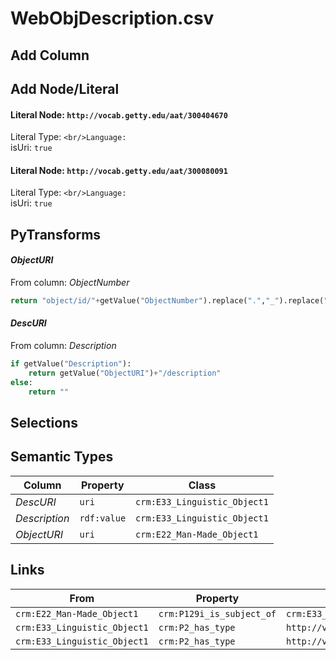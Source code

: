 # WebObjDescription.csv

## Add Column

## Add Node/Literal
#### Literal Node: `http://vocab.getty.edu/aat/300404670`
Literal Type: ``
<br/>Language: ``
<br/>isUri: `true`

#### Literal Node: `http://vocab.getty.edu/aat/300080091`
Literal Type: ``
<br/>Language: ``
<br/>isUri: `true`


## PyTransforms
#### _ObjectURI_
From column: _ObjectNumber_
``` python
return "object/id/"+getValue("ObjectNumber").replace(".","_").replace(",","_")
```

#### _DescURI_
From column: _Description_
``` python
if getValue("Description"):
    return getValue("ObjectURI")+"/description"
else:
    return ""
```


## Selections

## Semantic Types
| Column | Property | Class |
|  ----- | -------- | ----- |
| _DescURI_ | `uri` | `crm:E33_Linguistic_Object1`|
| _Description_ | `rdf:value` | `crm:E33_Linguistic_Object1`|
| _ObjectURI_ | `uri` | `crm:E22_Man-Made_Object1`|


## Links
| From | Property | To |
|  --- | -------- | ---|
| `crm:E22_Man-Made_Object1` | `crm:P129i_is_subject_of` | `crm:E33_Linguistic_Object1`|
| `crm:E33_Linguistic_Object1` | `crm:P2_has_type` | `http://vocab.getty.edu/aat/300080091`|
| `crm:E33_Linguistic_Object1` | `crm:P2_has_type` | `http://vocab.getty.edu/aat/300404670`|

